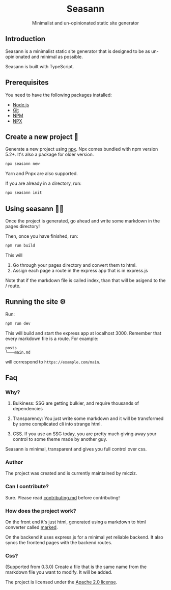 <div align="center">
    <h1>Seasann</h1>
    <p>Minimalist and un-opinionated static site generator</p>
</div>

## Introduction

Seasann is a minimalist static site generator that is designed to be as un-opinionated and minimal as possible.

Seasann is built with TypeScript.

## Prerequisites

You need to have the following packages installed:

- [Node.js](https://nodejs.org)
- [Git](https://git-scm.com)
- [NPM](https://www.npmjs.com)
- [NPX](https://docs.npmjs.com/cli/v7/commands/npx/)

## Create a new project 💾

Generate a new project using [npx](https://www.npmjs.com/package/npx). Npx comes bundled with npm version 5.2+. It's also a package for older version.

```bash
npx seasann new
```

Yarn and Pnpx are also supported.

If you are already in a directory, run:

```bash
npx seasann init
```

## Using seasann 👨‍💻

Once the project is generated, go ahead and write some markdown in the pages directory!

Then, once you have finished, run:

```bash
npm run build
```

This will

1. Go through your pages directory and convert them to html.
2. Assign each page a route in the express app that is in express.js

Note that if the markdown file is called index, than that will be asigend to the / route.

## Running the site ⚙️

Run:

```bash
npm run dev
```

This will build and start the express app at localhost 3000. Remember that every markdown file is a route. For example:

```
posts
└───main.md
```

will correspond to `https://example.com/main`.

## Faq

### Why?

1. Bulkiness: SSG are getting bulkier, and require thousands of dependencies

2. Transparency: You just write some markdown and it will be transformed by some complicated cli into strange html.

3. CSS. If you use an SSG today, you are pretty much giving away your control to some theme made by another guy.

Seasann is minimal, transparent and gives you full control over css.

### Author

The project was created and is currently maintained by micziz.

### Can I contribute?

Sure. Please read [contributing.md](contributing.md) before contributing!

### How does the project work?

On the front end it's just html, generated using a markdown to html converter called [marked](https://marked.js.org).

On the backend it uses express.js for a minimal yet reliable backend. It also syncs the frontend pages with the backend routes.

### Css?

(Supported from 0.3.0) Create a file that is the same name from the markdown file you want to modify. It will be added.

The project is licensed under the [Apache 2.0 license](LICENSE).

